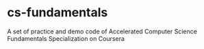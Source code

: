 # cs-fundamentals
A set of practice and demo code of Accelerated Computer Science Fundamentals Specialization on Coursera
